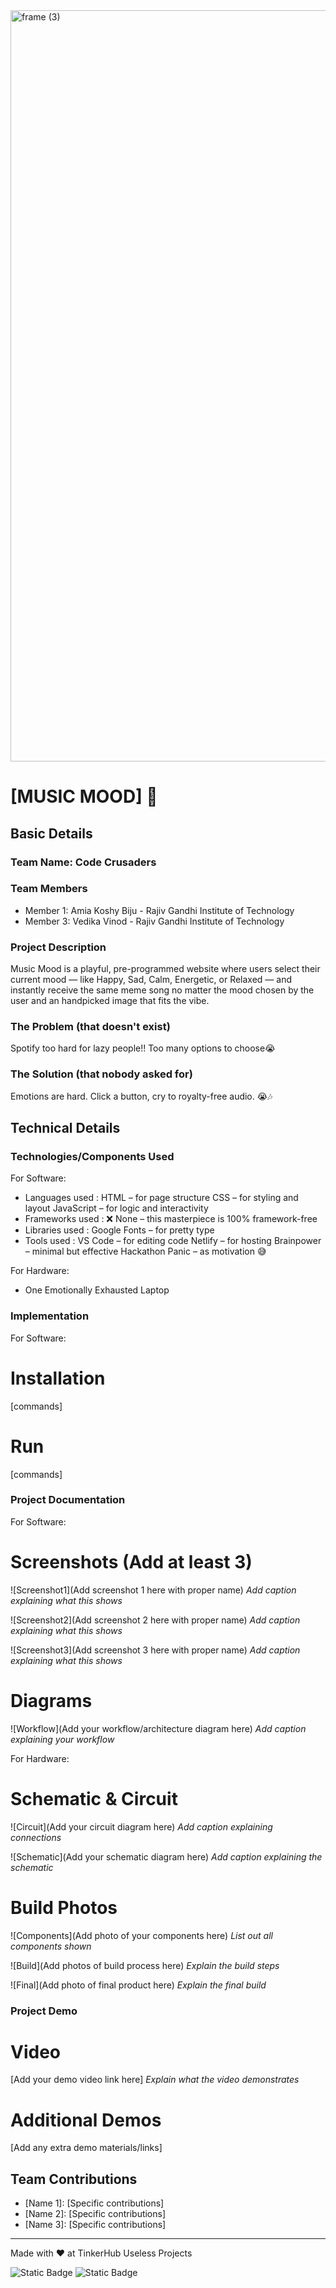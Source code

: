 <img width="3188" height="1202" alt="frame (3)" src="https://github.com/user-attachments/assets/517ad8e9-ad22-457d-9538-a9e62d137cd7" />


# [MUSIC MOOD] 🎯


## Basic Details
### Team Name: Code Crusaders


### Team Members
- Member 1: Amia Koshy Biju - Rajiv Gandhi Institute of Technology 
- Member 3: Vedika Vinod - Rajiv Gandhi Institute of Technology

### Project Description
Music Mood is a playful, pre-programmed website where users select their current mood — like Happy, Sad, Calm, Energetic, or Relaxed — and instantly receive the same meme song no matter the mood chosen by the user and an handpicked image that fits the vibe.

### The Problem (that doesn't exist)
Spotify too hard for lazy people!! Too many options to choose😭

### The Solution (that nobody asked for)
Emotions are hard. Click a button, cry to royalty-free audio. 😭🎶

## Technical Details
### Technologies/Components Used
For Software:
- Languages used : HTML – for page structure
                   CSS – for styling and layout
                   JavaScript – for logic and interactivity
- Frameworks used : ❌ None – this masterpiece is 100% framework-free
- Libraries used : Google Fonts – for pretty type
- Tools used : VS Code – for editing code
               Netlify – for hosting
               Brainpower – minimal but effective
               Hackathon Panic – as motivation 😅

For Hardware:
- One Emotionally Exhausted Laptop

### Implementation
For Software:
# Installation
[commands]

# Run
[commands]

### Project Documentation
For Software:

# Screenshots (Add at least 3)
![Screenshot1](Add screenshot 1 here with proper name)
*Add caption explaining what this shows*

![Screenshot2](Add screenshot 2 here with proper name)
*Add caption explaining what this shows*

![Screenshot3](Add screenshot 3 here with proper name)
*Add caption explaining what this shows*

# Diagrams
![Workflow](Add your workflow/architecture diagram here)
*Add caption explaining your workflow*

For Hardware:

# Schematic & Circuit
![Circuit](Add your circuit diagram here)
*Add caption explaining connections*

![Schematic](Add your schematic diagram here)
*Add caption explaining the schematic*

# Build Photos
![Components](Add photo of your components here)
*List out all components shown*

![Build](Add photos of build process here)
*Explain the build steps*

![Final](Add photo of final product here)
*Explain the final build*

### Project Demo
# Video
[Add your demo video link here]
*Explain what the video demonstrates*

# Additional Demos
[Add any extra demo materials/links]

## Team Contributions
- [Name 1]: [Specific contributions]
- [Name 2]: [Specific contributions]
- [Name 3]: [Specific contributions]

---
Made with ❤️ at TinkerHub Useless Projects 

![Static Badge](https://img.shields.io/badge/TinkerHub-24?color=%23000000&link=https%3A%2F%2Fwww.tinkerhub.org%2F)
![Static Badge](https://img.shields.io/badge/UselessProjects--25-25?link=https%3A%2F%2Fwww.tinkerhub.org%2Fevents%2FQ2Q1TQKX6Q%2FUseless%2520Projects)


